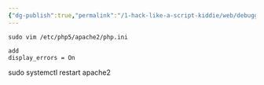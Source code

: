 ```yaml
---
{"dg-publish":true,"permalink":"/1-hack-like-a-script-kiddie/web/debugger-and-logger/logger-php/","noteIcon":"","created":"2025-04-15T14:11:19.601-04:00"}
---
```



















```
sudo vim /etc/php5/apache2/php.ini

add
display_errors = On
```
sudo systemctl restart apache2
